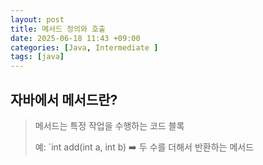 ```yaml
---
layout: post
title: 메서드 정의와 호출
date: 2025-06-18 11:43 +09:00
categories: [Java, Intermediate ]
tags: [java]
---
```


## 자바에서 메서드란?

> 메서드는 특정 작업을 수행하는 코드 블록
>
> 예: `int add(int a, int b) ➡️ 두 수를 더해서 반환하는 메서드

<br>